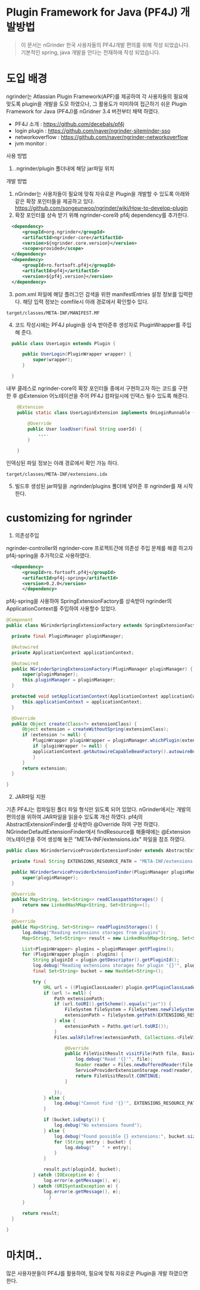 Plugin Framework for Java (PF4J) 개발방법
=====================================

>이 문서는 nGrinder 한국 사용자들의 PF4J개발 편의를 위해 작성 되었습니다.
>기본적인 spring, java 개발을 안다는 전재하에 작성 되었습니다.

도입 배경
=======
ngrinder는 Atlassian Plugin Framework(APF)를 제공하여
각 사용자들의 필요에 맞도록 plugin을 개발을 도모 하였으나,
그 활용도가 미미하여 접근하기 쉬운 Plugin Framework for Java (PF4J)를 nGridner 3.4 버전부터 채택 하였다.

* PF4J 소개 : https://github.com/decebals/pf4j
* login plugin : https://github.com/naver/ngrinder-siteminder-sso
* networkoverflow : https://github.com/naver/ngrinder-networkoverflow
* jvm monitor :

사용 방법

  1. .ngrinder/plugin 폴더내에 해당 jar파일 위치

개발 방법

  1. nGrinder는 사용자들이 필요에 맞춰 자유로운 Plugin을 개발할 수 있도록 아래와 같은 확장 포인터들을 제공하고 있다.
 https://github.com/songeunwoo/ngrinder/wiki/How-to-develop-plugin
  2. 확장 포인터를 상속 받기 위해 ngrinder-core와 pf4j dependency를 추가한다.

  ```xml
    <dependency>
        <groupId>org.ngrinder</groupId>
        <artifactId>ngrinder-core</artifactId>
        <version>${ngrinder.core.version}</version>
        <scope>provided</scope>
    </dependency>
    <dependency>
        <groupId>ro.fortsoft.pf4j</groupId>
        <artifactId>pf4j</artifactId>
        <version>${pf4j.version}</version>
    </dependency>
  ```

  3. pom.xml 파일에 해당 플러그인 검색을 위한 manifestEntries 설정 정보를 입력한다. 해당 입력 정보는 comfile시 아래 경로에서 확인할수 있다.
  ```
  target/classes/META-INF/MANIFEST.MF
  ```
  4. 코드 작성시에는 PF4J plugin을 상속 받아준후 생성자로 PluginWrapper를 주입해 준다.
  ```java
    public class UserLogin extends Plugin {

        public UserLogin(PluginWrapper wrapper) {
            super(wrapper);
        }

    }
  ```

  내부 클레스로 ngrinder-core의 확장 포인터들 중에서 구현하고자 하는 코드를 구현 한 후 @Extension 어노테이션을 주어 PF4J 컴파일시에 인덱스 될수 있도록 해준다.
  ```java
      @Extension
      public static class UserLoginExtension implements OnLoginRunnable {

          @Override
          public User loadUser(final String userId) {
              ....
          }

      }
  ```
  인덱싱된 파일 정보는 아래 경로에서 확인 가능 하다.
  ```
  target/classes/META-INF/extensions.idx
  ```
  5. 빌드후 생성된 jar파일을 .ngrinder/plugins 폴더에 넣어준 후 ngrinder를 재 시작 한다.


customizing for ngrinder
========================
  1. 의존성주입

  ngrinder-controller와 ngrinder-core 프로젝트간에 의존성 주입 문제를 해결 하고자 pf4j-spring을 추가적으로 사용하였다.
  ```xml
    <dependency>
        <groupId>ro.fortsoft.pf4j</groupId>
        <artifactId>pf4j-spring</artifactId>
        <version>0.2.0</version>
		</dependency>
  ```

  pf4j-spring을 사용하여 SpringExtensionFactory를 상속받아 ngrinder의 ApplicationContext를 주입하여 사용할수 있었다.

  ```java
  @Component
  public class NGrinderSpringExtensionFactory extends SpringExtensionFactory {

    private final PluginManager pluginManager;

    @Autowired
    private ApplicationContext applicationContext;

    @Autowired
    public NGrinderSpringExtensionFactory(PluginManager pluginManager) {
    	super(pluginManager);
    	this.pluginManager = pluginManager;
    }

    protected void setApplicationContext(ApplicationContext applicationContext) {
    	this.applicationContext = applicationContext;
    }

    @Override
    public Object create(Class<?> extensionClass) {
    	Object extension = createWithoutSpring(extensionClass);
    	if (extension != null) {
    		PluginWrapper pluginWrapper = pluginManager.whichPlugin(extensionClass);
    		if (pluginWrapper != null) {
            applicationContext.getAutowireCapableBeanFactory().autowireBean(extension);
    		}
    	}
    	return extension;
    }

  }
  ```

  2. JAR파일 지원

  기존 PF4J는 컴파일된 폴더 파일 형식만 읽도록 되어 있었다. nGrinder에서는 개발의 편의성을 위하여 JAR파일을 읽을수 있도록 개선 하였다.
  pf4j의 AbstractExtensionFinder를 상속받아 @Override 하여 구현 하였다.
  NGrinderDefaultExtensionFinder에서 findResource를 해줄때에는 @Extension 어노테이션을 주어 생성해 놓은 "META-INF/extensions.idx" 파일을 참조 하였다.
  ```java
  public class NGrinderServiceProviderExtensionFinder extends AbstractExtensionFinder {

  	private final String EXTENSIONS_RESOURCE_PATH = "META-INF/extensions.idx";

  	public NGrinderServiceProviderExtensionFinder(PluginManager pluginManager) {
  		super(pluginManager);
  	}

  	@Override
    public Map<String, Set<String>> readClasspathStorages() {
		return new LinkedHashMap<String, Set<String>>();
    }

    @Override
    public Map<String, Set<String>> readPluginsStorages() {
        log.debug("Reading extensions storages from plugins");
        Map<String, Set<String>> result = new LinkedHashMap<String, Set<String>>();

        List<PluginWrapper> plugins = pluginManager.getPlugins();
        for (PluginWrapper plugin : plugins) {
            String pluginId = plugin.getDescriptor().getPluginId();
            log.debug("Reading extensions storages for plugin '{}'", pluginId);
            final Set<String> bucket = new HashSet<String>();

            try {
                URL url = ((PluginClassLoader) plugin.getPluginClassLoader()).findResource(EXTENSIONS_RESOURCE_PATH);
                if (url != null) {
                    Path extensionPath;
                    if (url.toURI().getScheme().equals("jar")) {
                        FileSystem fileSystem = FileSystems.newFileSystem(url.toURI(), Collections.<String, Object>emptyMap());
                        extensionPath = fileSystem.getPath(EXTENSIONS_RESOURCE_PATH);
                    } else {
                        extensionPath = Paths.get(url.toURI());
                    }
                    Files.walkFileTree(extensionPath, Collections.<FileVisitOption>emptySet(), 1, new SimpleFileVisitor<Path>() {

                        @Override
                        public FileVisitResult visitFile(Path file, BasicFileAttributes attrs) throws IOException {
                            log.debug("Read '{}'", file);
                            Reader reader = Files.newBufferedReader(file, StandardCharsets.UTF_8);
                            ServiceProviderExtensionStorage.read(reader, bucket);
                            return FileVisitResult.CONTINUE;
                        }

                    });
                } else {
                    log.debug("Cannot find '{}'", EXTENSIONS_RESOURCE_PATH);
                }

                if (bucket.isEmpty()) {
                    log.debug("No extensions found");
                } else {
                    log.debug("Found possible {} extensions:", bucket.size());
                    for (String entry : bucket) {
                        log.debug("   " + entry);
                    }
                }

                result.put(pluginId, bucket);
            } catch (IOException e) {
                log.error(e.getMessage(), e);
            } catch (URISyntaxException e) {
            	log.error(e.getMessage(), e);
			      }
        }

        return result;
    }

  }
  ```


마치며..
====

많은 사용자분들이 PF4J를 활용하여, 필요에 맞춰 자유로운 Plugin을 개발 하였으면 한다.
